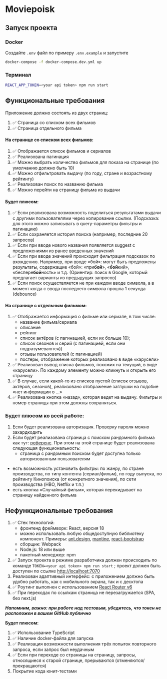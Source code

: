 # Moviepoisk

## Запуск проекта

### Docker

Создайте ```.env``` файл по примеру ```.env.example``` и запустите

```bash
docker-compose -f docker-compose.dev.yml up
```

### Терминал

```bash
REACT_APP_TOKEN=<your api token> npm run start
```

## Функциональные требования
Приложение должно состоять из двух страниц:
1. ✅ Страница со списком всех фильмов
2. ✅ Страница отдельного фильма
#### На странице со списком всех фильмов:
1. ✅ Отображается список фильмов и сериалов
2. ✅ Реализована пагинация
3. ✅ Можно выбрать количество фильмов для показа на странице (по умолчанию должно быть 10)
4. ✅ Можно отфильтровать выдачу (по году, стране и возрастному рейтингу)
5. ✅ Реализован поиск по названию фильма
6. ✅ Можно перейти на страницу фильма из выдачи
#### Будет плюсом:
1. ✅ Если реализована возможность поделиться результатами выдачи с другими пользователями через копирование ссылки. (Подсказка: для этого можно записывать в query-параметры фильтры и пагинацию)
2. ✅ Если сохраняется история поиска (например, последние 20 запросов)
3. ✅ Если при вводе нового названия появляется suggest с предложениями из ранее введенных значений
4. ✅ Если при вводе значений происходит фильтрация подсказок по вхождению.  Например, при вводе «бой»: могут быть предложены результаты, содержащие «бой»: «при**бой**», «**бой**кий», «беспере**бой**ность» и т.д. (Ориентир: поиск в Google, который предлагает варианты из предыдущих запросов)
5. ✅ Если поиск осуществляется не при каждом вводе символа, а в момент когда с ввода последнего символа прошла 1 секунда (debounce)
#### На странице с отдельным фильмом:
1. ✅ Отображается информация о фильме или сериале, в том числе:
    - название фильма/сериала
    - описание
    - рейтинг
    - список актёров (с пагинацией, если их больше 10);
	- список сезонов и серий (с пагинацией, если они подразумеваются))
	- отзывы пользователей (с пагинацией)
    - постеры, отображение которых реализовано в виде «карусели»
2. ✅ Реализован вывод списка фильмов, похожих на текущий, в виде «карусели». По каждому элементу можно кликнуть и открыть его страницу
3. ✅ В случае, если какой-то из списков пустой (список отзывов, актёров, сезонов), реализовано отображение заглушки на подобие «нет информации о ...»
4. ✅ Реализована кнопка «назад», которая ведет на выдачу. Фильтры и номер страницы при этом должны сохраняться.
### Будет плюсом ко всей работе:
1. Если будет реализована авторизация. Проверку пароля можно захардкодить
2. Если будет реализована страница c поиском рандомного фильма как тут: [референс](https://www.kinopoisk.ru/chance/). При этом на этой странице будет реализована следующая функциональность:
	- страница с рандомным поиском будет доступна только авторизованным пользователям
- есть возможность установить фильтры: по жанру, по стране производства, по типу контента (сериал/фильм), по году выпуска, по рейтингу Кинопоиска (от конкретного значения), по сети производства (HBO, Netflix и т.п.)
- есть кнопка «Случайный фильм», которая перекидывает на страницу найденного фильма

## Нефункциональные требования
1. ✅ Стек технологий:
    - фронтенд фреймворк: React, версия 18
    - можно использовать любую общедоступную библиотеку компонент. Примеры: [ant.design](https://ant.design/), [mantine](https://mantine.dev/), [react-bootstrap](https://react-bootstrap.github.io/)
    - сборщик: Webpack
    - Node.js: 18 или выше
    - пакетный менеджер: npm
1. ✅ Запуск проекта в режиме разработчика должен происходить по команде `TOKEN=<your api token> npm run start` ; проект должен быть доступен по ссылке [http://localhost:7070](http://localhost:7070)
2. Реализован адаптивный интерфейс: с приложением должно быть удобно работать, как с мобильного экрана, так и с десктопа
3. ✅ Роутинг выполнен с использованием [React Router v6](https://reactrouter.com/en/main)
4. ✅ При переходах по ссылкам страница не перезагружается (SPA, без next.js)

***Напомним, важно: при работе над тестовым, убедитесь, что токен не расположен в вашем GitHub публично***

**Будет плюсом:**
1. ✅ Использование TypeScript
2. ✅ Наличие docker-файла для запуска
3. ✅ Реализация возможности выполнения трёх попыток повторного запроса, если запрос был неудачным
4. ✅ Если при переходе со страницы на страницу, запросы, относящиеся к старой странице, прерываются (отменяются/прекращаются)
5. Покрытие кода юнит-тестами